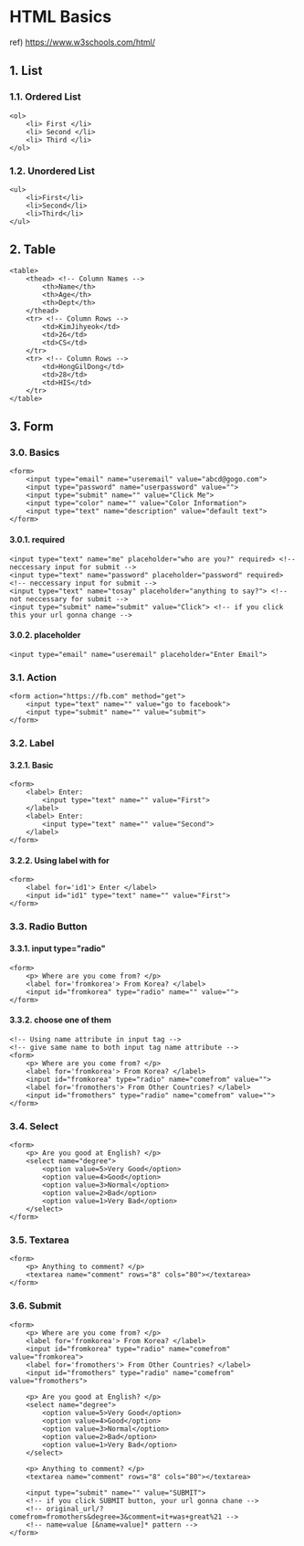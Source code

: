 # HTML Basics
ref) https://www.w3schools.com/html/
## 1. List
### 1.1. Ordered List
	<ol>
		<li> First </li>
		<li> Second </li>
		<li> Third </li>
	</ol>
### 1.2. Unordered List
  	<ul>
		<li>First</li>
		<li>Second</li>
		<li>Third</li>
	</ul>
  
## 2. Table
	<table>
		<thead> <!-- Column Names -->
			<th>Name</th> 
			<th>Age</th>
			<th>Dept</th>
		</thead>
		<tr> <!-- Column Rows -->
			<td>KimJihyeok</td>
			<td>26</td>
			<td>CS</td>
		</tr>
		<tr> <!-- Column Rows -->
			<td>HongGilDong</td>
			<td>28</td>
			<td>HIS</td>
		</tr>
	</table>

## 3. Form
### 3.0. Basics
	<form>
		<input type="email" name="useremail" value="abcd@gogo.com">
		<input type="password" name="userpassword" value="">
		<input type="submit" name="" value="Click Me">
		<input type="color" name="" value="Color Information">
		<input type="text" name="description" value="default text">
	</form>
#### 3.0.1. required
	<input type="text" name="me" placeholder="who are you?" required> <!-- neccessary input for submit -->
	<input type="text" name="password" placeholder="password" required> <!-- neccessary input for submit -->
	<input type="text" name="tosay" placeholder="anything to say?"> <!-- not neccessary for submit -->
	<input type="submit" name="submit" value="Click"> <!-- if you click this your url gonna change -->
#### 3.0.2. placeholder
``` <input type="email" name="useremail" placeholder="Enter Email"> ``` <!-- if some text input placeholder disappear -->

### 3.1. Action
	<form action="https://fb.com" method="get">
		<input type="text" name="" value="go to facebook">
		<input type="submit" name="" value="submit">
	</form>

### 3.2. Label
#### 3.2.1. Basic
	<form>
		<label> Enter: 
			<input type="text" name="" value="First">
		</label>
		<label> Enter: 
			<input type="text" name="" value="Second">
		</label>
	</form>
#### 3.2.2. Using label with for
	<form>
		<label for='id1'> Enter </label>
		<input id="id1" type="text" name="" value="First">
	</form>

### 3.3. Radio Button
#### 3.3.1. input type="radio"
	<form>
		<p> Where are you come from? </p>
		<label for='fromkorea'> From Korea? </label>
		<input id="fromkorea" type="radio" name="" value="">
	</form>
#### 3.3.2. choose one of them
	<!-- Using name attribute in input tag -->
	<!-- give same name to both input tag name attribute -->
	<form>
		<p> Where are you come from? </p>
		<label for='fromkorea'> From Korea? </label>
		<input id="fromkorea" type="radio" name="comefrom" value="">
		<label for='fromothers'> From Other Countries? </label>
		<input id="fromothers" type="radio" name="comefrom" value="">
	</form>

### 3.4. Select
	<form>
		<p> Are you good at English? </p>
		<select name="degree">
			<option value=5>Very Good</option>
			<option value=4>Good</option>
			<option value=3>Normal</option>
			<option value=2>Bad</option>
			<option value=1>Very Bad</option>
		</select>
	</form>

### 3.5. Textarea
	<form>
		<p> Anything to comment? </p>
		<textarea name="comment" rows="8" cols="80"></textarea>
	</form>

### 3.6. Submit
	<form>
		<p> Where are you come from? </p>
		<label for='fromkorea'> From Korea? </label>
		<input id="fromkorea" type="radio" name="comefrom" value="fromkorea">
		<label for='fromothers'> From Other Countries? </label>
		<input id="fromothers" type="radio" name="comefrom" value="fromothers">
	
		<p> Are you good at English? </p>
		<select name="degree">
			<option value=5>Very Good</option>
			<option value=4>Good</option>
			<option value=3>Normal</option>
			<option value=2>Bad</option>
			<option value=1>Very Bad</option>
		</select>

		<p> Anything to comment? </p>
		<textarea name="comment" rows="8" cols="80"></textarea>
		
		<input type="submit" name="" value="SUBMIT">
		<!-- if you click SUBMIT button, your url gonna chane -->
		<!-- original_url/?comefrom=fromothers&degree=3&comment=it+was+great%21 -->
		<!-- name=value [&name=value]* pattern -->
	</form>
